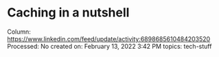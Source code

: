# Caching in a nutshell

Column: https://www.linkedin.com/feed/update/activity:6898685610484203520
Processed: No
created on: February 13, 2022 3:42 PM
topics: tech-stuff